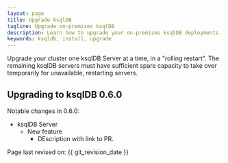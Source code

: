 ```yaml
---
layout: page
title: Upgrade ksqlDB
tagline: Upgrade on-premises ksqlDB 
description: Learn how to upgrade your on-premises ksqlDB deployments.
keywords: ksqldb, install, upgrade
---
```


Upgrade your cluster one ksqlDB Server at a time, in a "rolling restart".
The remaining ksqlDB servers must have sufficient spare capacity to take over
temporarily for unavailable, restarting servers.

Upgrading to ksqlDB 0.6.0
-------------------------

Notable changes in 0.6.0:

- ksqlDB Server
    - New feature
        - DEscription with link to PR.

Page last revised on: {{ git_revision_date }}

